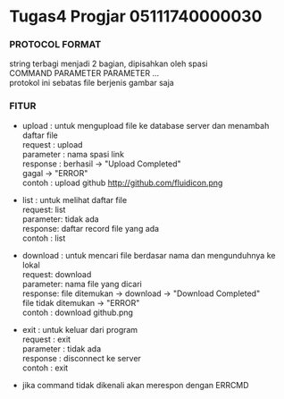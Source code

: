 # Tugas4 Progjar 05111740000030


### PROTOCOL FORMAT
string terbagi menjadi 2 bagian, dipisahkan oleh spasi<br>
COMMAND <spasi> PARAMETER <spasi> PARAMETER ...<br>
protokol ini sebatas file berjenis gambar saja<br>

### FITUR
- upload : untuk mengupload file ke database server dan menambah daftar file<br>
  request : upload<br>
  parameter : nama spasi link<br>
  response : berhasil -> "Upload Completed"<br>
             gagal -> "ERROR"<br>
  contoh : upload github http://github.com/fluidicon.png
  
- list : untuk melihat daftar file<br>
  request: list<br>
  parameter: tidak ada<br>
  response: daftar record file yang ada<br>
  contoh : list
  
- download : untuk mencari file berdasar nama dan mengunduhnya ke lokal<br>
  request: download<br>
  parameter: nama file yang dicari<br>
  response: file ditemukan -> download -> "Download Completed"<br>
            file tidak ditemukan -> "ERROR"<br>
  contoh : download github.png
  
- exit : untuk keluar dari program<br>
  request : exit<br>
  parameter : tidak ada<br>
  response : disconnect ke server<br>
  contoh : exit
  
- jika command tidak dikenali akan merespon dengan ERRCMD
